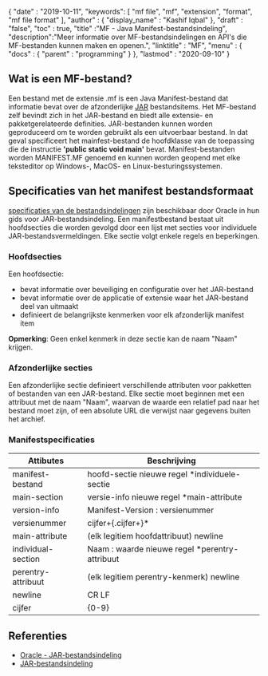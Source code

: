 {
  "date" : "2019-10-11",
  "keywords": [ "mf file", "mf", "extension", "format", "mf file format" ],
  "author" : {
    "display_name" : "Kashif Iqbal"
},
  "draft" : "false",
  "toc" : true,
  "title" :"MF - Java Manifest-bestandsindeling",
  "description":"Meer informatie over MF-bestandsindelingen en API's die MF-bestanden kunnen maken en openen.",
  "linktitle" : "MF",
  "menu" : {
    "docs" : {
      "parent" : "programming"
}
},
  "lastmod" : "2020-09-10"
}

## Wat is een MF-bestand?

Een bestand met de extensie .mf is een Java Manifest-bestand dat informatie bevat over de afzonderlijke [JAR](/nl/programming/jar/) bestandsitems. Het MF-bestand zelf bevindt zich in het JAR-bestand en biedt alle extensie- en pakketgerelateerde definities. JAR-bestanden kunnen worden geproduceerd om te worden gebruikt als een uitvoerbaar bestand. In dat geval specificeert het mainfest-bestand de hoofdklasse van de toepassing die de instructie **'public static void main'** bevat. Manifest-bestanden worden MANIFEST.MF genoemd en kunnen worden geopend met elke teksteditor op Windows-, MacOS- en Linux-besturingssystemen.

## Specificaties van het manifest bestandsformaat

[specificaties van de bestandsindelingen](https://docs.oracle.com/javase/8/docs/technotes/guides/jar/jar.html) zijn beschikbaar door Oracle in hun gids voor JAR-bestandsindeling. Een manifestbestand bestaat uit hoofdsecties die worden gevolgd door een lijst met secties voor individuele JAR-bestandsvermeldingen. Elke sectie volgt enkele regels en beperkingen.

### Hoofdsecties

Een hoofdsectie:

* bevat informatie over beveiliging en configuratie over het JAR-bestand
* bevat informatie over de applicatie of extensie waar het JAR-bestand deel van uitmaakt
* definieert de belangrijkste kenmerken voor elk afzonderlijk manifest item

**Opmerking**: Geen enkel kenmerk in deze sectie kan de naam "Naam" krijgen.

### Afzonderlijke secties

Een afzonderlijke sectie definieert verschillende attributen voor pakketten of bestanden van een JAR-bestand. Elke sectie moet beginnen met een attribuut met de naam "Naam", waarvan de waarde een relatief pad naar het bestand moet zijn, of een absolute URL die verwijst naar gegevens buiten het archief.

### Manifestspecificaties

|Attibutes|Beschrijving|
---|---|
|manifest-bestand|hoofd-sectie nieuwe regel *individuele-sectie|
|main-section|versie-info nieuwe regel *main-attribute|
|version-info|Manifest-Version : versienummer|
|versienummer|cijfer+{.cijfer+}*|
|main-attribute|(elk legitiem hoofdattribuut) newline|
|individual-section|Naam : waarde nieuwe regel *perentry-attribuut|
|perentry-attribuut|(elk legitiem perentry-kenmerk) newline|
|newline|CR LF | LF | CR (niet gevolgd door LF)|
|cijfer|{0-9}|

## Referenties

* [Oracle - JAR-bestandsindeling](https://docs.oracle.com/javase/8/docs/technotes/guides/jar/jar.html)
* [JAR-bestandsindeling](https://en.wikipedia.org/wiki/JAR_(file_format))

